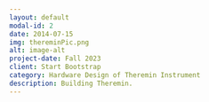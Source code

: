 ```yaml
---
layout: default
modal-id: 2
date: 2014-07-15
img: thereminPic.png
alt: image-alt
project-date: Fall 2023
client: Start Bootstrap
category: Hardware Design of Theremin Instrument
description: Building Theremin.
---
```

